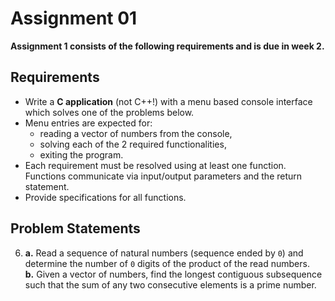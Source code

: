 # Assignment 01

**Assignment 1 consists of the following requirements and is due in week 2.**

## Requirements
- Write a **C application** (not C++!) with a menu based console interface which solves one of the problems below. 
- Menu entries are expected for: 
    - reading a vector of numbers from the console,
    - solving each of the 2 required functionalities,
    - exiting the program. 
- Each requirement must be resolved using at least one function. Functions communicate via input/output parameters and the return statement.
- Provide specifications for all functions.

## Problem Statements
6.	**a.** Read a sequence of natural numbers (sequence ended by `0`) and determine the number of `0` digits of the product of the read numbers.\
**b.** Given a vector of numbers, find the longest contiguous subsequence such that the sum of any two consecutive elements is a prime number.
